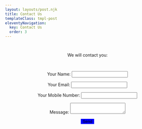 ```yaml
---
layout: layouts/post.njk
title: Contact Us
templateClass: tmpl-post
eleventyNavigation:
  key: Contact Us
  order: 3
---
```


<style>

p {
  margin-left: 40px;
  text-align: center;

button{
  background-color: #0000ff;
  text-align: center;
  border: black;
  border-width: 2px;
}

</style>

<br>
<p> We will contact you: </P>
<br>

<form name="contact" method="POST" data-netlify="true">
  <p>
    <label>Your Name: <input type="text" name="name" /></label>   
  </p>
  <p>
    <label>Your Email: <input type="email" name="email" /></label>
  </p>
  <p>
    <label>Your Mobile Number: <input type="Mobile" name="Mobile" /></label>
  </p>
  <p>
    <label>Message: <textarea name="message"></textarea></label>
  </p>
  <p>
    <button type="submit">Send</button>
  </p>
</form>
